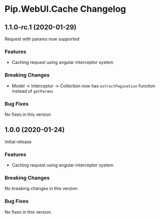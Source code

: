 # Pip.WebUI.Cache Changelog

## <a name="1.1.0-rc.1"></a> 1.1.0-rc.1 (2020-01-29)

Request with params now supported

### Features
* Caching request using angular interceptor system

### Breaking Changes
* Model -> Interceptor -> Collection now has `extractPagination` function instead of `getParams`

### Bug Fixes
No fixes in this version

## <a name="1.0.0"></a> 1.0.0 (2020-01-24)

Initial release

### Features
* Caching request using angular interceptor system

### Breaking Changes
No breaking changes in this version

### Bug Fixes
No fixes in this version
